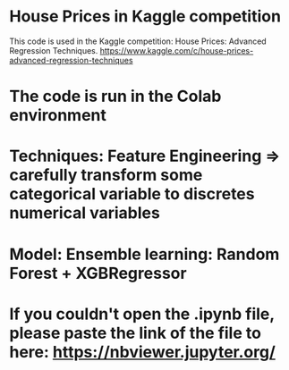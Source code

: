 # House Prices in Kaggle competition
This code is used in the Kaggle competition: House Prices: Advanced Regression Techniques.
https://www.kaggle.com/c/house-prices-advanced-regression-techniques
# The code is run in the Colab environment
# Techniques: Feature Engineering => carefully transform some categorical variable to discretes numerical variables
# Model: Ensemble learning: Random Forest + XGBRegressor
# If you couldn't open the .ipynb file, please paste the link of the file to here: https://nbviewer.jupyter.org/
